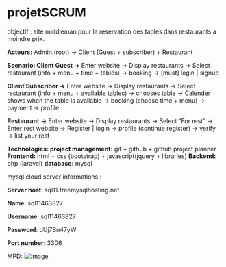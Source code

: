 # projetSCRUM
objectif : site middleman pour la reservation des tables dans restaurants a moindre prix.

**Acteurs:** Admin (root) → Client (Guest + subscriber) + Restaurant 

**Scenario: 
Client Guest →** Enter website → Display restaurants →  Select restaurant (info + menu + time + tables) → booking → [must] login | signup

**Client Subscriber →** Enter website → Display restaurants →  Select restaurant (info + menu + available tables) → chooses table → Calender shows when the table is available → booking (choose time + menu) → payment → profile

**Restaurant** **→** Enter website → Display restaurants →  Select “For rest” → Enter rest website → Register | login → profile (continue register) → verify  → list your rest

**Technologies: 
project management:** git + github + github project planner
**Frontend:** html + css (bootstrap) + javascript(jquery + libraries)
**Backend:** php (laravel)
**database:** mysql

mysql cloud server informations :

**Server host**: sql11.freemysqlhosting.net

**Name**: sql11463827

**Username**: sql11463827

**Password**: dUj7Bn47yW

**Port number**: 3306

MPD:
![image](https://user-images.githubusercontent.com/73041562/148451679-8b92ef3a-2413-4ffd-a8be-eaf058f8d0b3.png)

